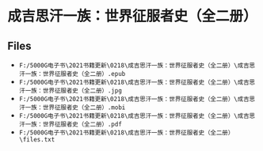 # 成吉思汗一族：世界征服者史（全二册）

## Files

- `F:/5000G电子书\2021书籍更新\0218\成吉思汗一族：世界征服者史（全二册）\成吉思汗一族：世界征服者史（全二册）.epub`
- `F:/5000G电子书\2021书籍更新\0218\成吉思汗一族：世界征服者史（全二册）\成吉思汗一族：世界征服者史（全二册）.jpg`
- `F:/5000G电子书\2021书籍更新\0218\成吉思汗一族：世界征服者史（全二册）\成吉思汗一族：世界征服者史（全二册）.mobi`
- `F:/5000G电子书\2021书籍更新\0218\成吉思汗一族：世界征服者史（全二册）\成吉思汗一族：世界征服者史（全二册）.pdf`
- `F:/5000G电子书\2021书籍更新\0218\成吉思汗一族：世界征服者史（全二册）\files.txt`
